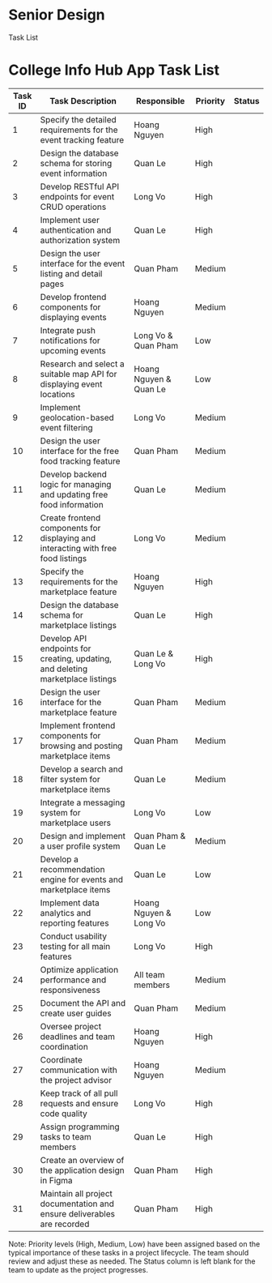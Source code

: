# Senior Design

Task List
# College Info Hub App Task List

| Task ID | Task Description | Responsible | Priority | Status |
|---------|------------------|-------------|----------|--------|
| 1 | Specify the detailed requirements for the event tracking feature | Hoang Nguyen | High | |
| 2 | Design the database schema for storing event information | Quan Le | High | |
| 3 | Develop RESTful API endpoints for event CRUD operations | Long Vo | High | |
| 4 | Implement user authentication and authorization system | Quan Le | High | |
| 5 | Design the user interface for the event listing and detail pages | Quan Pham | Medium | |
| 6 | Develop frontend components for displaying events | Hoang Nguyen | Medium | |
| 7 | Integrate push notifications for upcoming events | Long Vo & Quan Pham | Low | |
| 8 | Research and select a suitable map API for displaying event locations | Hoang Nguyen & Quan Le | Low | |
| 9 | Implement geolocation-based event filtering | Long Vo | Medium | |
| 10 | Design the user interface for the free food tracking feature | Quan Pham | Medium | |
| 11 | Develop backend logic for managing and updating free food information | Quan Le | Medium | |
| 12 | Create frontend components for displaying and interacting with free food listings | Long Vo | Medium | |
| 13 | Specify the requirements for the marketplace feature | Hoang Nguyen | High | |
| 14 | Design the database schema for marketplace listings | Quan Le | High | |
| 15 | Develop API endpoints for creating, updating, and deleting marketplace listings | Quan Le & Long Vo | High | |
| 16 | Design the user interface for the marketplace feature | Quan Pham | Medium | |
| 17 | Implement frontend components for browsing and posting marketplace items | Quan Pham | Medium | |
| 18 | Develop a search and filter system for marketplace items | Quan Le | Medium | |
| 19 | Integrate a messaging system for marketplace users | Long Vo | Low | |
| 20 | Design and implement a user profile system | Quan Pham & Quan Le | Medium | |
| 21 | Develop a recommendation engine for events and marketplace items | Quan Le | Low | |
| 22 | Implement data analytics and reporting features | Hoang Nguyen & Long Vo | Low | |
| 23 | Conduct usability testing for all main features | Long Vo | High | |
| 24 | Optimize application performance and responsiveness | All team members | Medium | |
| 25 | Document the API and create user guides | Quan Pham | Medium | |
| 26 | Oversee project deadlines and team coordination | Hoang Nguyen | High | |
| 27 | Coordinate communication with the project advisor | Hoang Nguyen | Medium | |
| 28 | Keep track of all pull requests and ensure code quality | Long Vo | High | |
| 29 | Assign programming tasks to team members | Quan Le | High | |
| 30 | Create an overview of the application design in Figma | Quan Pham | High | |
| 31 | Maintain all project documentation and ensure deliverables are recorded | Quan Pham | High | |

Note: Priority levels (High, Medium, Low) have been assigned based on the typical importance of these tasks in a project lifecycle. The team should review and adjust these as needed. The Status column is left blank for the team to update as the project progresses.
